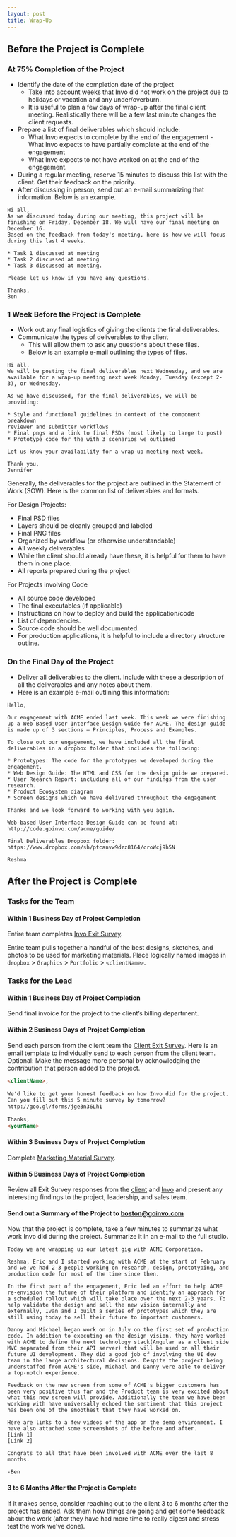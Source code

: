 ```yaml
---
layout: post
title: Wrap-Up 
---
```


## Before the Project is Complete

### At 75% Completion of the Project

+ Identify the date of the completion date of the project
  - Take into account weeks that Invo did not work on the project due to holidays or vacation and any under/overburn.
  - It is useful to plan a few days of wrap-up after the final client meeting. Realistically there will be a few last minute changes the client requests.
+ Prepare a list of final deliverables which should include:
  - What Invo expects to complete by the end of the engagement    - What Invo expects to have partially complete at the end of the engagement
  - What Invo expects to not have worked on at the end of the engagement.
+ During a regular meeting, reserve 15 minutes to discuss this list with the client. Get their feedback on the priority.
+ After discussing in person, send out an e-mail summarizing that information. Below is an example.

```
Hi all,
As we discussed today during our meeting, this project will be finishing on Friday, December 18. We will have our final meeting on December 16.
Based on the feedback from today's meeting, here is how we will focus during this last 4 weeks.

* Task 1 discussed at meeting
* Task 2 discussed at meeting
* Task 3 discussed at meeting.

Please let us know if you have any questions.

Thanks,
Ben

```

### 1 Week Before the Project is Complete

* Work out any final logistics of giving the clients the final deliverables.
* Communicate the types of deliverables to the client
  * This will allow them to ask any questions about these files.
  * Below is an example e-mail outlining the types of files.

```
Hi all,
We will be posting the final deliverables next Wednesday, and we are available for a wrap-up meeting next week Monday, Tuesday (except 2-3), or Wednesday.

As we have discussed, for the final deliverables, we will be providing:

* Style and functional guidelines in context of the component breakdown
reviewer and submitter workflows
* Final pngs and a link to final PSDs (most likely to large to post)
* Prototype code for the with 3 scenarios we outlined

Let us know your availability for a wrap-up meeting next week. 

Thank you, 
Jennifer
```

Generally, the deliverables for the project are outlined in the Statement of Work (SOW). Here is the common list of deliverables and formats.

For Design Projects:

* Final PSD files
 * Layers should be cleanly grouped and labeled
* Final PNG files 
 * Organized by workflow (or otherwise understandable)
* All weekly deliverables
 * While the client should already have these, it is helpful for them to have them in one place.
* All reports prepared during the project

For Projects involving Code

* All source code developed
* The final executables (if applicable)
* Instructions on how to deploy and build the application/code
* List of dependencies.
* Source code should be well documented.
* For production applications, it is helpful to include a directory structure outline.


### On the Final Day of the Project

* Deliver all deliverables to the client. Include with these a description of all the deliverables and any notes about them.
 * Here is an example e-mail outlining this information:

```
Hello, 

Our engagement with ACME ended last week. This week we were finishing up a Web Based User Interface Design Guide for ACME. The design guide is made up of 3 sections – Principles, Process and Examples. 

To close out our engagement, we have included all the final deliverables in a dropbox folder that includes the following:

* Prototypes: The code for the prototypes we developed during the engagement.
* Web Design Guide: The HTML and CSS for the design guide we prepared.
* User Reearch Report: including all of our findings from the user research.
* Product Ecosystem diagram 
* Screen designs which we have delivered throughout the engagement

Thanks and we look forward to working with you again. 

Web-based User Interface Design Guide can be found at: 
http://code.goinvo.com/acme/guide/ 

Final Deliverables Dropbox folder: 
https://www.dropbox.com/sh/ptcanvw9dzz8164/croWcj9h5N 

Reshma
```

## After the Project is Complete

### Tasks for the Team

#### Within 1 Business Day of Project Completion
Entire team completes [Invo Exit Survey](http://goo.gl/forms/N6MZHjiOL3).

Entire team pulls together a handful of the best designs, sketches, and photos to be used for marketing materials. Place logically named images in `dropbox` > `Graphics` > `Portfolio` > `<clientName>`.


### Tasks for the Lead

#### Within 1 Business Day of Project Completion
Send final invoice for the project to the client’s billing department.

#### Within 2 Business Days of Project Completion
Send each person from the client team the [Client Exit Survey](http://goo.gl/forms/jge3n36Lh1). Here is an email template to individually send to each person from the client team. Optional: Make the message more personal by acknowledging the contribution that person added to the project.

``` html
<clientName>,  

We'd like to get your honest feedback on how Invo did for the project.  
Can you fill out this 5 minute survey by tomorrow?  
http://goo.gl/forms/jge3n36Lh1

Thanks,  
<yourName>
```

#### Within 3 Business Days of Project Completion
Complete [Marketing Material Survey](http://goo.gl/forms/SfoP7uYVzR).

#### Within 5 Business Days of Project Completion
Review all Exit Survey responses from the [client](https://docs.google.com/a/goinvo.com/spreadsheets/d/1p1QHnFSGsIxQThGMqmQFsbpqUmlYuy04omzCriQd6Gk/edit#gid=290826126) and [Invo](https://docs.google.com/a/goinvo.com/spreadsheets/d/1p1QHnFSGsIxQThGMqmQFsbpqUmlYuy04omzCriQd6Gk/edit#gid=290826126) and present any interesting findings to the project, leadership, and sales team.

#### Send out a Summary of the Project to boston@goinvo.com
Now that the project is complete, take a few minutes to summarize what work Invo did during the project. Summarize it in an e-mail to the full studio.

```
Today we are wrapping up our latest gig with ACME Corporation.

Reshma, Eric and I started working with ACME at the start of February and we've had 2-3 people working on research, design, prototyping, and production code for most of the time since then. 

In the first part of the engagement, Eric led an effort to help ACME re-envision the future of their platform and identify an approach for a scheduled rollout which will take place over the next 2-3 years. To help validate the design and sell the new vision internally and externally, Ivan and I built a series of prototypes which they are still using today to sell their future to important customers.

Danny and Michael began work on in July on the first set of production code. In addition to executing on the design vision, they have worked with ACME to define the next technology stack(Angular as a client side MVC separated from their API server) that will be used on all their future UI development. They did a good job of involving the UI dev team in the large architectural decisions. Despite the project being understaffed from ACME's side, Michael and Danny were able to deliver a top-notch experience.

Feedback on the new screen from some of ACME's bigger customers has been very positive thus far and the Product team is very excited about what this new screen will provide. Additionally the team we have been working with have universally echoed the sentiment that this project has been one of the smoothest that they have worked on.

Here are links to a few videos of the app on the demo environment. I have also attached some screenshots of the before and after.
[Link 1]
[Link 2]

Congrats to all that have been involved with ACME over the last 8 months.

-Ben
```

#### 3 to 6 Months After the Project is Complete

If it makes sense, consider reaching out to the client 3 to 6 months after the project has ended. Ask them how things are going and get some feedback about the work (after they have had more time to really digest and stress test the work we've done).